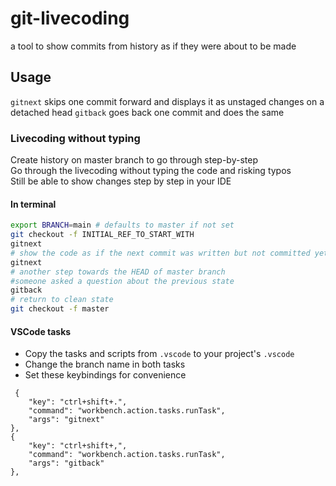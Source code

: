 # git-livecoding
a tool to show commits from history as if they were about to be made

## Usage

`gitnext` skips one commit forward and displays it as unstaged changes on a detached head
`gitback` goes back one commit and does the same

### Livecoding without typing

Create history on master branch to go through step-by-step  
Go through the livecoding without typing the code and risking typos  
Still be able to show changes step by step in your IDE

#### In terminal
```bash
export BRANCH=main # defaults to master if not set
git checkout -f INITIAL_REF_TO_START_WITH
gitnext
# show the code as if the next commit was written but not committed yet
gitnext
# another step towards the HEAD of master branch
#someone asked a question about the previous state
gitback
# return to clean state
git checkout -f master

```

#### VSCode tasks

 - Copy the tasks and scripts from `.vscode` to your project's `.vscode`
 - Change the branch name in both tasks
 - Set these keybindings for convenience

```
 {
    "key": "ctrl+shift+.",
    "command": "workbench.action.tasks.runTask",
    "args": "gitnext"
},
{
    "key": "ctrl+shift+,",
    "command": "workbench.action.tasks.runTask",
    "args": "gitback"
},
```

